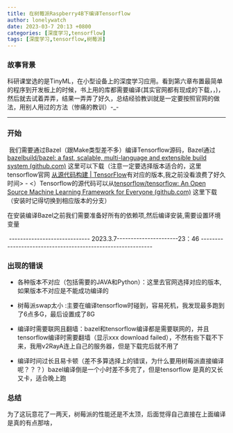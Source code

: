 ```yaml
---
title: 在树莓派Raspberry4B下编译Tensorflow
author: lonelywatch
date: 2023-03-7 20:13 +0800
categories: [深度学习,tensorflow]
tags: [深度学习,tensorflow,树莓派]
---
```


### 故事背景

​			科研课堂选的是TinyML，在小型设备上的深度学习应用。看到第六章布置最简单的程序到开发板上的时候，书上用的库都需要编译(其实官网都有现成的下载，，)，然后就去试着弄弄，结果一弄弄了好久，总结经验教训就是一定要按照官网的做法，用别人用过的方法（惨痛的教训）-_-

---

### 开始

​			我们需要通过Bazel（跟Make类型差不多）编译Tensorflow源码，Bazel通过[bazelbuild/bazel: a fast, scalable, multi-language and extensible build system (github.com)](https://github.com/bazelbuild/bazel) 这里可以下载（注意一定要选择版本适合的，这里tensorflow官网 [从源代码构建  | TensorFlow](https://www.tensorflow.org/install/source?hl=zh-cn)有对应的版本,我之前没看浪费了好久时间> - <）Tensorflow的源代码可以从[tensorflow/tensorflow: An Open Source Machine Learning Framework for Everyone (github.com)](https://github.com/tensorflow/tensorflow) 这里下载（安装时记得切换到相应版本的分支）

​			在安装编译Bazel之前我们需要准备好所有的依赖项,然后编译安装,需要设置环境变量

​		----------------------------- 2023.3.7----------------------23：46 ------------------------------------------------------------



### 出现的错误

-  各种版本不对应（包括需要的JAVA和Python）：这里去官网选择对应的版本,如果版本不对应是不能成功编译的
- 树莓派swap太小 :主要在编译tensorflow时碰到，容易死机，我发现最多跑到了6点多G，最后设置成了8G

- 编译时需要联网且翻墙：bazel和tensorflow编译都是需要联网的，并且tensorflow编译时需要翻墙（显示xxx download failed），不然有些下载不下来，我用v2RayA连上自己的服务器，但是下载完后就不用了
- 编译时间过长且易卡顿（差不多算选择上的错误，为什么要用树莓派直接编译呢？？？）bazel编译倒是一个小时差不多完了，但是tensorflow 是真的又长又卡，适合晚上跑

### 总结

​		为了这玩意花了一两天，树莓派的性能还是不太顶，后面觉得自己直接在上面编译是真的有点那啥，